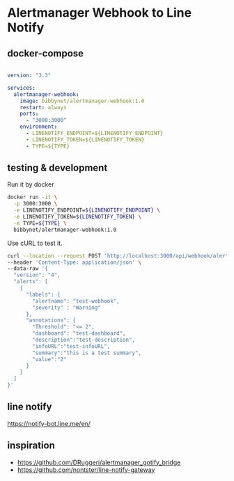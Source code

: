 # Alertmanager Webhook to Line Notify


## docker-compose

```yml

version: "3.3"

services:
  alertmanager-webhook:
    image: bibbynet/alertmanager-webhook:1.0
    restart: always
    ports:
      - "3000:3000"
    environment:
      - LINENOTIFY_ENDPOINT=${LINENOTIFY_ENDPOINT}
      - LINENOTIFY_TOKEN=${LINENOTIFY_TOKEN}
      - TYPE=${TYPE}

```

## testing & development

Run it by docker

```sh
docker run -it \
  -p 3000:3000 \
  -e LINENOTIFY_ENDPOINT=${LINENOTIFY_ENDPOINT} \
  -e LINENOTIFY_TOKEN=${LINENOTIFY_TOKEN} \
  -e TYPE=${TYPE} \
  bibbynet/alertmanager-webhook:1.0
```

Use cURL to test it.

```sh
curl --location --request POST 'http://localhost:3000/api/webhook/alert' \
--header 'Content-Type: application/json' \
--data-raw '{
  "version": "4",
  "alerts": [
    {
      "labels": {
        "alertname": "test-webhook",
        "severity" : "Warning"
      },
      "annotations": {
        "Threshold": "<= 2",
        "dashboard": "test-dashboard",
        "description":"test-description",
        "infoURL":"test-infoURL",
        "summary":"this is a test summary",
        "value":"2"
      }
    }
  ]
}'
```

## line notify

https://notify-bot.line.me/en/


## inspiration

- https://github.com/DRuggeri/alertmanager_gotify_bridge
- https://github.com/nontster/line-notify-gateway

